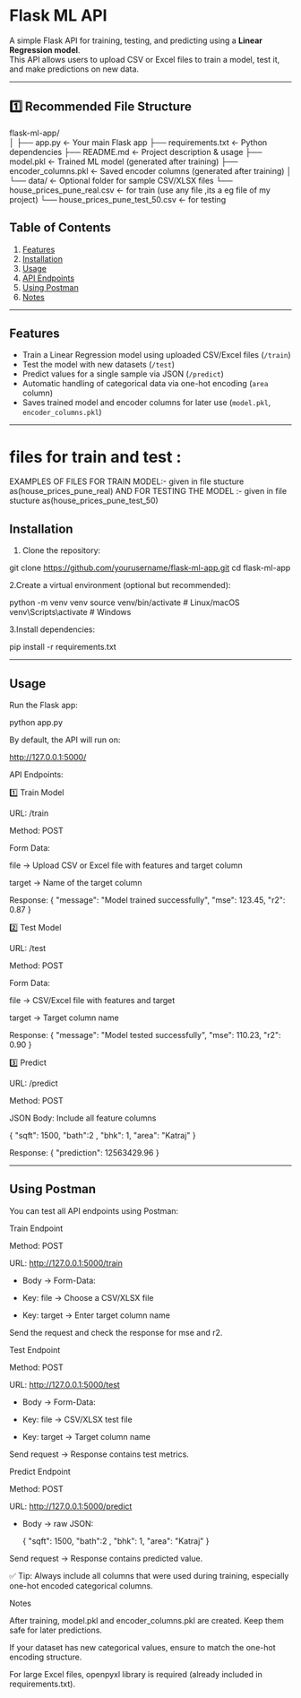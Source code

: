 # Flask ML API

A simple Flask API for training, testing, and predicting using a **Linear Regression model**.  
This API allows users to upload CSV or Excel files to train a model, test it, and make predictions on new data.

---
## 1️⃣ Recommended File Structure


flask-ml-app/           
│
├── app.py              <- Your main Flask app
├── requirements.txt    <- Python dependencies
├── README.md           <- Project description & usage
├── model.pkl           <- Trained ML model (generated after training)
├── encoder_columns.pkl <- Saved encoder columns (generated after training)
│
└── data/        <- Optional folder for sample CSV/XLSX files
    └── house_prices_pune_real.csv      <- for train (use any file ,its a eg file of my project)
    └── house_prices_pune_test_50.csv   <- for testing 
## Table of Contents

1. [Features](#features)  
2. [Installation](#installation)  
3. [Usage](#usage)  
4. [API Endpoints](#api-endpoints)  
5. [Using Postman](#using-postman)  
6. [Notes](#notes)  

---

## Features

- Train a Linear Regression model using uploaded CSV/Excel files (`/train`)  
- Test the model with new datasets (`/test`)  
- Predict values for a single sample via JSON (`/predict`)  
- Automatic handling of categorical data via one-hot encoding (`area` column)  
- Saves trained model and encoder columns for later use (`model.pkl`, `encoder_columns.pkl`)  

---
# files for train and test :
  EXAMPLES OF FILES FOR TRAIN MODEL:- given in file stucture as(house_prices_pune_real)
  AND FOR TESTING THE MODEL  :-  given in file stucture as(house_prices_pune_test_50)

 ## Installation

1. Clone the repository:


git clone https://github.com/yourusername/flask-ml-app.git
cd flask-ml-app

2.Create a virtual environment (optional but recommended):

python -m venv venv
source venv/bin/activate      # Linux/macOS
venv\Scripts\activate         # Windows

3.Install dependencies:

pip install -r requirements.txt
 

---

##  Usage

Run the Flask app:

python app.py


By default, the API will run on:

http://127.0.0.1:5000/

API Endpoints:

1️⃣ Train Model

URL: /train

Method: POST

Form Data:

file → Upload CSV or Excel file with features and target column

target → Name of the target column

Response:
    {
    "message": "Model trained successfully",
    "mse": 123.45,
    "r2": 0.87
}


2️⃣ Test Model

URL: /test

Method: POST

Form Data:

file → CSV/Excel file with features and target

target → Target column name

Response:
    {
    "message": "Model tested successfully",
    "mse": 110.23,
    "r2": 0.90
}


3️⃣ Predict

URL: /predict

Method: POST

JSON Body: Include all feature columns

  {
  "sqft": 1500,
  "bath":2 ,
  "bhk": 1,
  "area": "Katraj"
}

Response:
  {
    "prediction": 12563429.96
}

---

## Using Postman

You can test all API endpoints using Postman:

Train Endpoint

Method: POST

URL: http://127.0.0.1:5000/train

* Body → Form-Data:

* Key: file → Choose a CSV/XLSX file

* Key: target → Enter target column name

Send the request and check the response for mse and r2.

Test Endpoint

Method: POST

URL: http://127.0.0.1:5000/test

* Body → Form-Data:

* Key: file → CSV/XLSX test file

* Key: target → Target column name

Send request → Response contains test metrics.

Predict Endpoint

Method: POST

URL: http://127.0.0.1:5000/predict

* Body → raw JSON:

  {
  "sqft": 1500,
  "bath":2 ,
  "bhk": 1,
  "area": "Katraj"
  }


Send request → Response contains predicted value.

✅ Tip: Always include all columns that were used during training, especially one-hot encoded categorical columns.

Notes

After training, model.pkl and encoder_columns.pkl are created. Keep them safe for later predictions.

If your dataset has new categorical values, ensure to match the one-hot encoding structure.

For large Excel files, openpyxl library is required (already included in requirements.txt).
